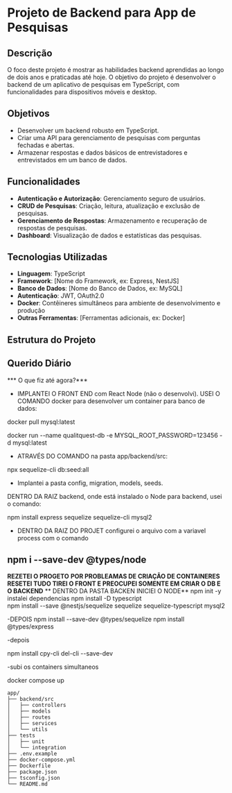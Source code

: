 # Projeto de Backend para App de Pesquisas

## Descrição

O foco deste projeto é mostrar as habilidades backend aprendidas ao longo de dois anos e praticadas até hoje. O objetivo do projeto é desenvolver o backend de um aplicativo de pesquisas em TypeScript, com funcionalidades para dispositivos móveis e desktop.

## Objetivos

- Desenvolver um backend robusto em TypeScript.
- Criar uma API para gerenciamento de pesquisas com perguntas fechadas e abertas.
- Armazenar respostas e dados básicos de entrevistadores e entrevistados em um banco de dados.

## Funcionalidades

- **Autenticação e Autorização**: Gerenciamento seguro de usuários.
- **CRUD de Pesquisas**: Criação, leitura, atualização e exclusão de pesquisas.
- **Gerenciamento de Respostas**: Armazenamento e recuperação de respostas de pesquisas.
- **Dashboard**: Visualização de dados e estatísticas das pesquisas.

## Tecnologias Utilizadas

- **Linguagem**: TypeScript
- **Framework**: [Nome do Framework, ex: Express, NestJS]
- **Banco de Dados**: [Nome do Banco de Dados, ex: MySQL]
- **Autenticação**: JWT, OAuth2.0
- **Docker**: Contêineres simultâneos para ambiente de desenvolvimento e produção
- **Outras Ferramentas**: [Ferramentas adicionais, ex: Docker]

## Estrutura do Projeto



## Querido Diário
*** O que fiz até agora?***
- IMPLANTEI O FRONT END com React Node (não o desenvolvi).
USEI O COMANDO docker para desenvolver um container para banco de dados:

docker pull mysql:latest

docker run --name qualitquest-db -e MYSQL_ROOT_PASSWORD=123456 -d mysql:latest

- ATRAVÉS DO COMANDO na pasta app/backend/src:


npx sequelize-cli db:seed:all

- Implantei a pasta config, migration, models, seeds.

DENTRO DA RAIZ backend, onde está instalado o Node para backend, usei o comando:


npm install express sequelize sequelize-cli mysql2

- DENTRO DA RAIZ DO PROJET configurei o arquivo com a variavel process com o comando

npm i --save-dev @types/node
-----------------------------------
****REZETEI O PROGETO****
**POR PROBLEAMAS DE CRIAÇÃO DE CONTAINERES RESETEI TUDO TIREI O FRONT E PREOCUPEI SOMENTE EM CRIAR O DB E O BACKEND**
** DENTRO DA PASTA BACKEN INICIEI O NODE**
npm init -y  
instalei dependencias
npm install -D typescript  
npm install --save @nestjs/sequelize sequelize sequelize-typescript mysql2

-DEPOIS 
npm install --save-dev @types/sequelize
npm install @types/express  

-depois 

npm install cpy-cli del-cli --save-dev

-subi os containers simultaneos 

docker compose up

```plaintext
app/    
├── backend/src
│   ├── controllers
│   ├── models
│   ├── routes
│   ├── services
│   └── utils
├── tests
│   ├── unit
│   └── integration
├── .env.example
├── docker-compose.yml
├── Dockerfile
├── package.json
├── tsconfig.json
└── README.md